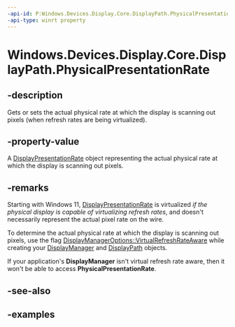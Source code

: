 ```yaml
---
-api-id: P:Windows.Devices.Display.Core.DisplayPath.PhysicalPresentationRate
-api-type: winrt property
---
```


# Windows.Devices.Display.Core.DisplayPath.PhysicalPresentationRate

<!--
public System.Nullable<Windows.Devices.Display.Core.DisplayPresentationRate> PhysicalPresentationRate { get; set; }
-->

## -description

Gets or sets the actual physical rate at which the display is scanning out pixels (when refresh rates are being virtualized).

## -property-value

A [DisplayPresentationRate](displaypresentationrate.md) object representing the actual physical rate at which the display is scanning out pixels.

## -remarks

Starting with Windows 11, [DisplayPresentationRate](displaypresentationrate.md) is virtualized *if the physical display is capable of virtualizing refresh rates*, and doesn't necessarily represent the actual pixel rate on the wire.

To determine the actual physical rate at which the display is scanning out pixels, use the flag [DisplayManagerOptions::VirtualRefreshRateAware](displaymanageroptions.md) while creating your [DisplayManager](displaymanager.md) and [DisplayPath](displaypath.md) objects.

If your application's **DisplayManager** isn't virtual refresh rate aware, then it won't be able to access **PhysicalPresentationRate**.

## -see-also

## -examples

